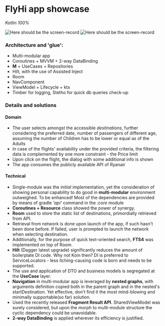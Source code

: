 # FlyHi app showcase
*Kotlin 100%*

![Here should be the screen-record](animation.gif) ![Here should be the screen-record](animation_2.gif)

### Architecture and 'glue':
* Multi-modular app
* Coroutines + MVVM + 2-way DataBinding
* <b>M</b> = UseCases + Repositories
* Hilt, with the use of Assisted Inject
* Room
* NavComponent
* ViewModel + Lifecycle + ktx
* Timber for logging, Stetho for quick db queries check-up

### Details and solutions
#### Domain
* The user selects amongst the accessible *destinations*, further considering the preferred date, number of passengers of different age, assuming the number of Children has to be lower or equal as of the Adults
* In case of the flights' availability under the provided criteria, the filtering data is complemented by one more constraint - the Price limit
* Upon click on the flight, the dialog with some additional info is shown
* The app consumes the publicly available API of Ryanair


#### Technical
* Single-module was the <i>initial</i> implementation, yet the consideration of showing personal capability to do good in <b>multi-modular</b> environment outweighed. To be enhanced! Most of the dependencies are provided by means of gradle <i>'api'</i> command in the <i>:core</i> module
* <b>Coroutines + Resource</b> class showed the power of synergy.
* <b>Room</b> used to store the static list of destinations, primordially retrieved from API.
* Retrieval from network is done upon launch of the app, if such hasn't been done before. If failed, user is prompted to launch the network when selecting destination.
* Additionally, for the purpose of quick text-oriented search, <b>FTS4</b> was implemented on top of Room.
* <b>Hilt</b> (Dagger latest upgrade) significantly reduces the amount of boilerplate DI code. Why not Koin then? DI is preferred to ServiceLocators - less itching-causing code is born and needs to be supported.
* The use and application of DTO and business models is segregated at the <b>UseCase</b> layer.
* <b>Navigation</b> in multi-modular app is leveraged by <b>nested graphs</b>, with arguments definition copied both in the parent graph and in the nested's startDestination. Yet effective, don't find it the most mind-blowing and minimally supportable(so far) solution.
* Used the recently released <b>Fragment Result API</b>. SharedViewModel was surely considered, but upon the morph to multi-module structure the cyclic dependency could be unavoidable.
* <b>2-way DataBinding</b> is applied wherever its efficiency is justified.